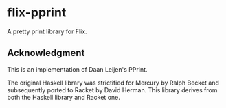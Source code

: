 # flix-pprint

A pretty print library for Flix.

## Acknowledgment

This is an implementation of Daan Leijen's PPrint.

The original Haskell library was strictified for Mercury by Ralph Becket
and subsequently ported to Racket by David Herman. This library derives 
from both the Haskell library and Racket one.
